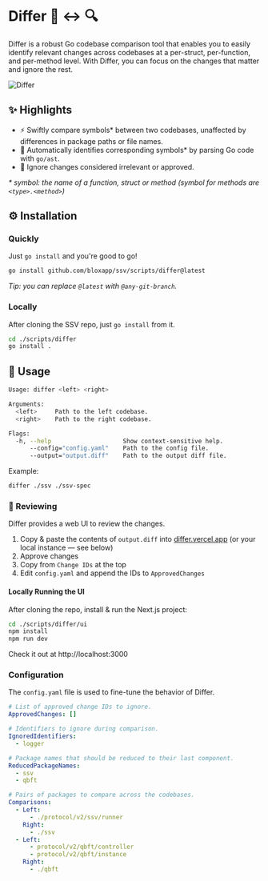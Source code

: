 # Differ :mag_right: :left_right_arrow: :mag:

Differ is a robust Go codebase comparison tool that enables you to easily identify relevant changes across codebases at a per-struct, per-function, and per-method level. With Differ, you can focus on the changes that matter and ignore the rest.

![Differ](https://dummyimage.com/600x200/000/fff&text=Differ)

## :sparkles: Highlights

- :zap: Swiftly compare symbols\* between two codebases, unaffected by differences in package paths or file names.
- :link: Automatically identifies corresponding symbols\* by parsing Go code with `go/ast`.
- :see_no_evil: Ignore changes considered irrelevant or approved.

_\* symbol: the name of a function, struct or method (symbol for methods are `<type>.<method>`)_

## :gear: Installation

### Quickly

Just `go install` and you're good to go!

```bash
go install github.com/bloxapp/ssv/scripts/differ@latest
```

_Tip: you can replace `@latest` with `@any-git-branch`._

### Locally

After cloning the SSV repo, just `go install` from it.

```bash
cd ./scripts/differ
go install .
```

## :rocket: Usage

```bash
Usage: differ <left> <right>

Arguments:
  <left>     Path to the left codebase.
  <right>    Path to the right codebase.

Flags:
  -h, --help                    Show context-sensitive help.
      --config="config.yaml"    Path to the config file.
      --output="output.diff"    Path to the output diff file.
```

Example:

```bash
differ ./ssv ./ssv-spec
```

### 👀 Reviewing

Differ provides a web UI to review the changes.

1. Copy & paste the contents of `output.diff` into [differ.vercel.app](https://differ.vercel.app) (or your local instance — see below)
2. Approve changes
3. Copy from `Change IDs` at the top
4. Edit `config.yaml` and append the IDs to `ApprovedChanges`

#### Locally Running the UI

After cloning the repo, install & run the Next.js project:

```bash
cd ./scripts/differ/ui
npm install
npm run dev
```

Check it out at http://localhost:3000

### Configuration

The `config.yaml` file is used to fine-tune the behavior of Differ.

```yaml
# List of approved change IDs to ignore.
ApprovedChanges: []

# Identifiers to ignore during comparison.
IgnoredIdentifiers:
  - logger

# Package names that should be reduced to their last component.
ReducedPackageNames:
  - ssv
  - qbft

# Pairs of packages to compare across the codebases.
Comparisons:
  - Left:
      - ./protocol/v2/ssv/runner
    Right:
      - ./ssv
  - Left:
      - protocol/v2/qbft/controller
      - protocol/v2/qbft/instance
    Right:
      - ./qbft
```
